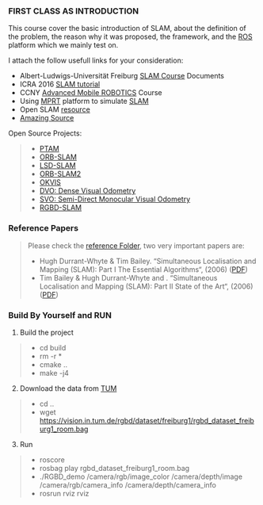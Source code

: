 ### FIRST CLASS AS INTRODUCTION

This course cover the basic introduction of SLAM, about the definition of the problem, the reason why it was proposed, the framework, and the [ROS](http://www.ros.org/) platform which we mainly test on.

I attach the follow usefull links for your consideration:
- Albert-Ludwigs-Universität Freiburg [SLAM Course](http://ais.informatik.uni-freiburg.de/teaching/ws13/mapping/) Documents
- ICRA 2016 [SLAM tutorial](http://www.dis.uniroma1.it/~labrococo/tutorial_icra_2016/)
- CCNY [Advanced Mobile ROBOTICS](http://www-ee.ccny.cuny.edu/www/web/jxiao/G3300-s17.htm) Course
- Using [MPRT](https://www.mrpt.org/) platform to simulate [SLAM](https://www.mrpt.org/List_of_SLAM_algorithms)
- Open SLAM [resource](http://openslam.org/)
- [Amazing Source](http://lfa.mobivap.uva.es/~fradelg/phd/index.html)

Open Source Projects:

> -  [PTAM](https://github.com/lrse/sptam)
> -  [ORB-SLAM](https://github.com/raulmur/ORB_SLAM)
> -  [LSD-SLAM](https://github.com/tum-vision/lsd_slam)
> -  [ORB-SLAM2](https://github.com/raulmur/ORB_SLAM2)
> -  [OKVIS](https://github.com/ethz-asl/okvis)
> -  [DVO: Dense Visual Odometry](https://github.com/tum-vision/dvo_slam)
> -  [SVO: Semi-Direct Monocular Visual Odometry](https://github.com/uzh-rpg/rpg_svo)
> -  [RGBD-SLAM](https://github.com/felixendres/rgbdslam_v2)
### Reference Papers

> Please check the [reference Folder](https://github.com/EricLYang/courseRepo/tree/master/1_Introduction/referencePaper), two very important papers are:
> - Hugh Durrant-Whyte & Tim Bailey. “Simultaneous Localisation and Mapping (SLAM): Part I The Essential Algorithms“, (2006) ([PDF](https://github.com/EricLYang/courseRepo/blob/master/1_Introduction/referencePaper/10.1.1.128.4195.pdf))
> - Tim Bailey & Hugh Durrant-Whyte and . “Simultaneous Localisation and Mapping (SLAM): Part II State of the Art“, (2006) ([PDF](https://github.com/EricLYang/courseRepo/blob/master/1_Introduction/referencePaper/10.1.1.108.4153.pdf))


### Build By Yourself and RUN

1. Build the project

> - cd build
> - rm -r *
> - cmake ..
> - make -j4

2. Download the data from [TUM](https://vision.in.tum.de/data/datasets/rgbd-dataset/download)

> - cd  ..
> - wget https://vision.in.tum.de/rgbd/dataset/freiburg1/rgbd_dataset_freiburg1_room.bag

3. Run 

> - roscore
> - rosbag play rgbd_dataset_freiburg1_room.bag
> - ./RGBD_demo /camera/rgb/image_color /camera/depth/image /camera/rgb/camera_info /camera/depth/camera_info
> - rosrun rviz rviz
